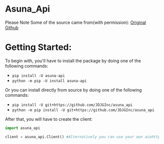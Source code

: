 # Asuna_Api

Please Note Some of the source came from(with permission):
[Original Github](https://github.com/iDutchy/sr_api/)

# Getting Started:
To begin with, you'll have to install the package by doing one of the following commands:
- `pip install -U asuna-api`
- `python -m pip -U install asuna-api`

Or you can install directly from source by doing one of the following commands:
- `pip install -U git+https://github.com/JDJGInc/asuna_api`
- `python -m pip install -U git+https://github.com/JDJGInc/asuna_api`

After that, you will have to create the client:
```python
import asuna_api

client = asuna_api.Client() #Alternatively you can use your own aiohttp.ClientSession by passing session=yoursession to this
```
